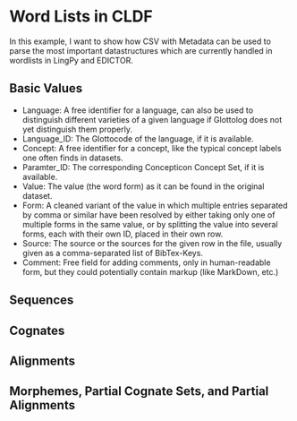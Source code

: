 # Word Lists in CLDF

In this example, I want to show how CSV with Metadata can be used to 
parse the most important datastructures which are currently handled in wordlists in LingPy and EDICTOR. 

## Basic Values

* Language: A free identifier for a language, can also be used to distinguish different varieties of a given language if Glottolog does not yet distinguish them properly.
* Language_ID: The Glottocode of the language, if it is available.
* Concept: A free identifier for a concept, like the typical concept labels one often finds in datasets.
* Paramter_ID: The corresponding Concepticon Concept Set, if it is available.
* Value: The value (the word form) as it can be found in the original dataset.
* Form: A cleaned variant of the value in which multiple entries separated by comma or similar have been resolved by either taking only one of multiple forms in the same value, or by splitting the value into several forms, each with their own ID, placed in their own row.
* Source: The source or the sources for the given row in the file, usually given as a comma-separated list of BibTex-Keys.
* Comment: Free field for adding comments, only in human-readable form, but they could potentially contain markup (like MarkDown, etc.)

## Sequences

## Cognates

## Alignments

## Morphemes, Partial Cognate Sets, and Partial Alignments




